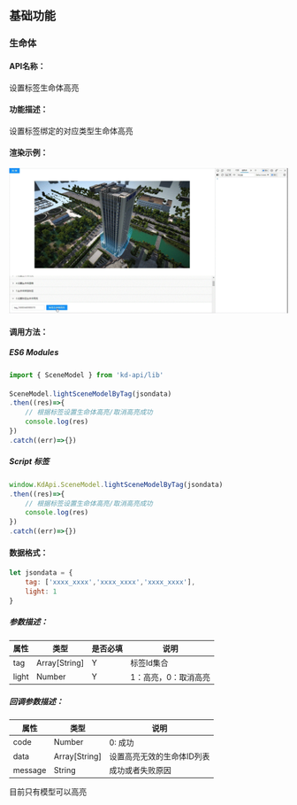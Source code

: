 <!--
 * @Author: your name
 * @Date: 2022-3-30 14:43:49
 * @LastEditTime: 2022-03-29 09:28:25
 * @LastEditors: Please set LastEditors
 * @Description: 打开koroFileHeader查看配置 进行设置: https://github.com/OBKoro1/koro1FileHeader/wiki/%E9%85%8D%E7%BD%AE
 * @FilePath: /KD-API-DOCS/public/md/api/获取场景列表.md
-->
## 基础功能
### 生命体

#### API名称：
设置标签生命体高亮
#### 功能描述：

设置标签绑定的对应类型生命体高亮

#### 渲染示例：
![](../../image/example/设置标签生命体高亮.webp)
#### 调用方法：

##### ES6 Modules
``` javascript
import { SceneModel } from 'kd-api/lib'

SceneModel.lightSceneModelByTag(jsondata)
.then((res)=>{
    // 根据标签设置⽣命体⾼亮/取消⾼亮成功
    console.log(res)
})
.catch((err)=>{})
```

##### Script 标签
``` javascript
window.KdApi.SceneModel.lightSceneModelByTag(jsondata)
.then((res)=>{
    // 根据标签设置⽣命体⾼亮/取消⾼亮成功
    console.log(res)
})
.catch((err)=>{})
```


#### 数据格式：

```javascript
let jsondata = {
    tag: ['xxxx_xxxx','xxxx_xxxx','xxxx_xxxx'],
    light: 1
}
```
##### 参数描述：

| 属性    | 类型            | 是否必填 | 说明          |
| ------- |---------------|------|-------------|
| tag    | Array[String] | Y    | 标签Id集合      |
| light    | Number        | Y    | 1：高亮，0：取消高亮 |

##### 回调参数描述：
| 属性    | 类型   | 说明                     |
| ------- | ------ | ------------------------ |
| code    | Number | 0: 成功  |
| data    | Array[String] | 设置高亮无效的生命体ID列表  |
| message    | String | 成功或者失败原因  |

目前只有模型可以高亮
